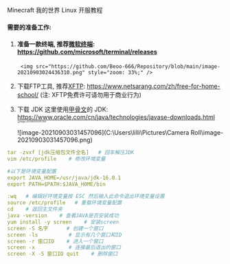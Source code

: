 Minecraft 我的世界 Linux 开服教程

#### 需要的准备工作:

1. #### 准备一款终端, 推荐[微软终端](https://github.com/microsoft/terminal/releases): https://github.com/microsoft/terminal/releases
        <img src="https://github.com/Beoo-666/Repository/blob/main/image-20210903024436310.png" style="zoom: 33%;" />

2. 下载FTP工具, 推荐[XFTP](https://www.netsarang.com/zh/free-for-home-school/): https://www.netsarang.com/zh/free-for-home-school/ (注: XFTP免费许可请勿用于商业行为)

3. 下载 JDK 这里使用[甲骨文](https://www.oracle.com/cn/java/technologies/javase-downloads.html)的 JDK: https://www.oracle.com/cn/java/technologies/javase-downloads.html 
                                          <img src="C:\Users\lilli\Pictures\Camera Roll\image-20210903030753154.png" alt="image-20210903030753154" style="zoom: 33%;" /> 

   ![image-20210903031457096](C:\Users\lilli\Pictures\Camera Roll\image-20210903031457096.png) 

    

```yaml
tar -zvxf [jdk压缩包文件全名]   # 回车解压JDK
vim /etc/profile    # 修改环境变量

#以下是环境变量配置
export JAVA_HOME=/usr/java/jdk-16.0.1
export PATH=$PATH:$JAVA_HOME/bin

:wq   # 编辑好环境变量按 ESC 然后输入此命令退出环境变量设置
source /etc/profile   # 重载环境变量配置
cd    # 返回主文件夹
java -version    # 查看JAVA是否安装成功
yum install -y screen    # 安装screen
screen -S 名字      # 创建一个窗口
screen -ls          # 显示有几个窗口和ID
screen -r 窗口ID    # 进入一个窗口
screen -x           # 连接最后退出的窗口
screen -X -S 窗口ID quit    # 删除窗口
```

